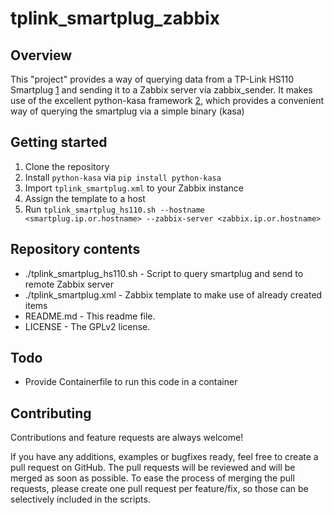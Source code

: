 # tplink_smartplug_zabbix
## Overview
This "project" provides a way of querying data from a TP-Link HS110 Smartplug [1] and sending it to a Zabbix server via zabbix_sender.
It makes use of the excellent python-kasa framework [2], which provides a convenient way of querying the smartplug via a simple binary (kasa)

[1]: https://www.tp-link.com/en/home-networking/smart-plug/hs110/
[2]: https://github.com/python-kasa/python-kasa

## Getting started
1. Clone the repository
2. Install `python-kasa` via `pip install python-kasa`
3. Import `tplink_smartplug.xml` to your Zabbix instance
4. Assign the template to a host
5. Run `tplink_smartplug_hs110.sh --hostname <smartplug.ip.or.hostname> --zabbix-server <zabbix.ip.or.hostname>`

## Repository contents
 *  ./tplink_smartplug_hs110.sh - Script to query smartplug and send to remote Zabbix server
 *  ./tplink_smartplug.xml - Zabbix template to make use of already created items
 *  README.md - This readme file.
 *  LICENSE - The GPLv2 license.

## Todo
 * Provide Containerfile to run this code in a container
 
## Contributing
Contributions and feature requests are always welcome!

If you have any additions, examples or bugfixes ready, feel free to create a pull request on GitHub. The pull requests will be reviewed and will be merged as soon as possible. To ease the process of merging the pull requests, please create one pull request per feature/fix, so those can be selectively included in the scripts.

